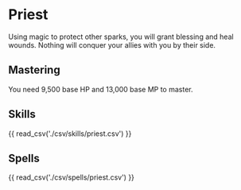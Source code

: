 # Priest

Using magic to protect other sparks, you will grant blessing and heal wounds. Nothing will conquer your allies with you by their side.

## Mastering

You need 9,500 base HP and 13,000 base MP to master.

## Skills

{{ read_csv('./csv/skills/priest.csv') }}

## Spells

{{ read_csv('./csv/spells/priest.csv') }}
